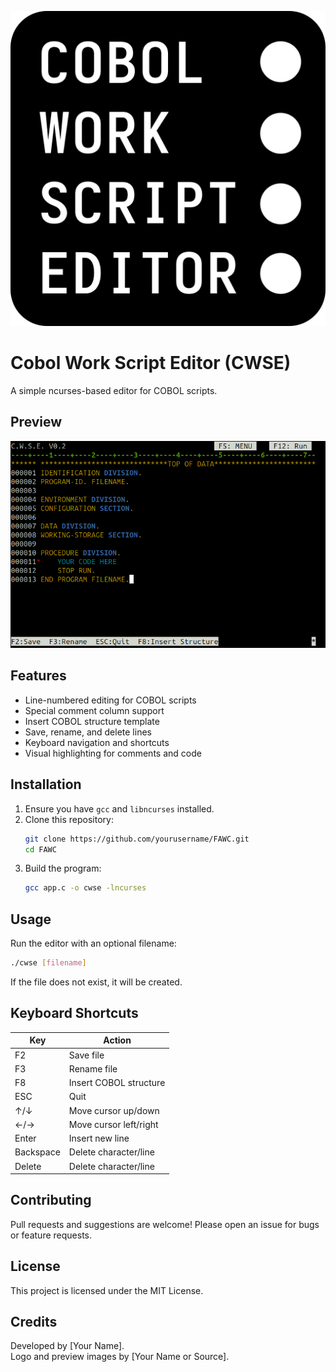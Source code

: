 ![FAWC Logo](logo.png)

# Cobol Work Script Editor (CWSE)

A simple ncurses-based editor for COBOL scripts.

## Preview

![Program Preview](preview.png)

## Features

- Line-numbered editing for COBOL scripts
- Special comment column support
- Insert COBOL structure template
- Save, rename, and delete lines
- Keyboard navigation and shortcuts
- Visual highlighting for comments and code

## Installation

1. Ensure you have `gcc` and `libncurses` installed.
2. Clone this repository:
   ```sh
   git clone https://github.com/yourusername/FAWC.git
   cd FAWC
   ```
3. Build the program:
   ```sh
   gcc app.c -o cwse -lncurses
   ```

## Usage

Run the editor with an optional filename:
```sh
./cwse [filename]
```
If the file does not exist, it will be created.

## Keyboard Shortcuts

| Key         | Action                        |
|-------------|------------------------------|
| F2          | Save file                    |
| F3          | Rename file                  |
| F8          | Insert COBOL structure       |
| ESC         | Quit                         |
| ↑/↓         | Move cursor up/down          |
| ←/→         | Move cursor left/right       |
| Enter       | Insert new line              |
| Backspace   | Delete character/line        |
| Delete      | Delete character/line        |

## Contributing

Pull requests and suggestions are welcome! Please open an issue for bugs or feature requests.

## License

This project is licensed under the MIT License.

## Credits

Developed by [Your Name].  
Logo and preview images by [Your Name or Source].

